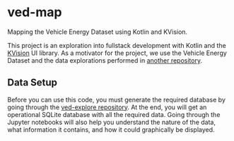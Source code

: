 # ved-map
Mapping the Vehicle Energy Dataset using Kotlin and KVision.

This project is an exploration into fullstack development with Kotlin and
the [KVision](https://kvision.io/) UI library. As a motivator for the 
project, we use the Vehicle Energy Dataset and the data explorations
performed in [another repository](https://github.com/joaofig/ved-explore).

## Data Setup
Before you can use this code, you must generate the required database by 
going through the 
[ved-explore repository](https://github.com/joaofig/ved-explore). At the
end, you will get an operational SQLite database with all the required 
data. Going through the Jupyter notebooks will also help you understand
the nature of the data, what information it contains, and how it could
graphically be displayed.

